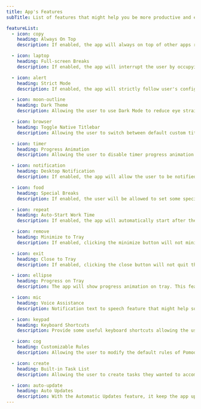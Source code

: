 ```yaml
---
title: App's Features
subTitle: List of features that might help you be more productive and effective.

featureList:
  - icon: copy
    heading: Always On Top
    description: If enabled, the app will always on top of other apps running on user's Operating System.

  - icon: laptop
    heading: Full-screen Breaks
    description: If enabled, the app will interrupt the user by occupying the whole screen so that the user will be force to take a break.

  - icon: alert
    heading: Strict Mode
    description: If enabled, the app will strictly follow user's configuration and prevent the user from resetting, pausing and skipping the timer when it has started.

  - icon: moon-outline
    heading: Dark Theme
    description: Allowing the user to use Dark Mode to reduce eye strain and improves visibility for user with low vision and those who are sensitive to bright light.

  - icon: browser
    heading: Toggle Native Titlebar
    description: Allowing the user to switch between default custom titlebar to a native one and vice versa. This feature is useful for some users especially to those who don't like the default custom titlebar.

  - icon: timer
    heading: Progress Animation
    description: Allowing the user to disable timer progress animation to reduce the CPU usage to the app least required. It is really useful for some people.

  - icon: notification
    heading: Desktop Notification
    description: If enabled, the app will allow the user to be notified from time to time. Notification property is divided into 3 types NONE, NORMAL and EXTRA.

  - icon: food
    heading: Special Breaks
    description: If enabled, the user will be allowed to set some special time when the user really need to take a break.

  - icon: repeat
    heading: Auto-Start Work Time
    description: If enabled, the app will automatically start after the timer ends. It is useful when the user did not want to always start the timer manually from time to time.

  - icon: remove
    heading: Minimize to Tray
    description: If enabled, clicking the minimize button will not minimize the app. It will be hidden and being send to Tray instead of minimizing on the Taskbar.

  - icon: exit
    heading: Close to Tray
    description: If enabled, clicking the close button will not quit the app. It will be hidden and being send to Tray instead of closing and quitting the app.

  - icon: ellipse
    heading: Progress on Tray
    description: The app will show progress animation on tray. This feature can be activate if Minimize to Tray of Close to Tray is enabled. Useful when the timer is being hidden.

  - icon: mic
    heading: Voice Assistance
    description: Notification text to speech feature that might help some users if enabled.

  - icon: keypad
    heading: Keyboard Shortcuts
    description: Provide some useful keyboard shortcuts allowing the user to use the app conveniently.

  - icon: cog
    heading: Customizable Rules
    description: Allowing the user to modify the default rules of Pomodoro Principle to fit on their personal preference.

  - icon: create
    heading: Built-in Task List
    description: Allowing the user to create tasks they wanted to accomplish and enable them to mark a particular task as done showing some accomplishments.

  - icon: auto-update
    heading: Auto Updates
    description: With the Automatic Updates feature, it keep the app up to date with the latest updates and enhancements. User no longer have to search for critical updates; it delivers them directly to the computer.
---
```

